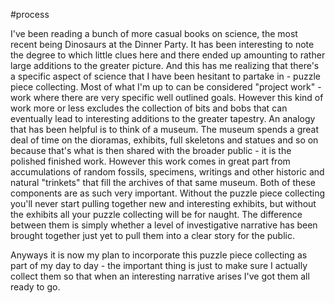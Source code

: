 #process 

I've been reading a bunch of more casual books on science, the most recent being Dinosaurs at the Dinner Party. It has been interesting to note the degree to which little clues here and there ended up amounting to rather large additions to the greater picture. And this has me realizing that there's a specific aspect of science that I have been hesitant to partake in - puzzle piece collecting. Most of what I'm up to can be considered "project work" - work where there are very specific well outlined goals. However this kind of work more or less excludes the collection of bits and bobs that can eventually lead to interesting additions to the greater tapestry. An analogy that has been helpful is to think of a museum. The museum spends a great deal of time on the dioramas, exhibits, full skeletons and statues and so on because that's what is then shared with the broader public - it is the polished finished work. However this work comes in great part from accumulations of random fossils, specimens, writings and other historic and natural "trinkets" that fill the archives of that same museum. Both of these components are as such very important. Without the puzzle piece collecting you'll never start pulling together new and interesting exhibits, but without the exhibits all your puzzle collecting will be for naught. The difference between them is simply whether a level of investigative narrative has been brought together just yet to pull them into a clear story for the public. 

Anyways it is now my plan to incorporate this puzzle piece collecting as part of my day to day - the important thing is just to make sure I actually collect them so that when an interesting narrative arises I've got them all ready to go. 